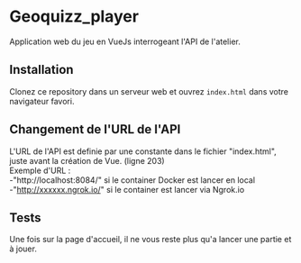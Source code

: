 # Geoquizz_player
Application web du jeu en VueJs interrogeant l'API de l'atelier.  

## Installation
Clonez ce repository dans un serveur web et ouvrez `index.html` dans votre navigateur favori.  

## Changement de l'URL de l'API
L'URL de l'API est definie par une constante dans le fichier "index.html", juste avant la création de Vue. (ligne 203)<br />
Exemple d'URL :<br /> -"http://localhost:8084/" si le container Docker est lancer en local <br />
                -"http://xxxxxx.ngrok.io/" si le container est lancer via Ngrok.io

## Tests
Une fois sur la page d'accueil, il ne vous reste plus qu'a lancer une partie et à jouer.

